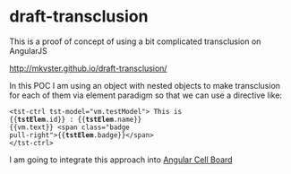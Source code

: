# draft-transclusion

This is a proof of concept of using a bit complicated transclusion on AngularJS

http://mkvster.github.io/draft-transclusion/

In this POC I am using an object with nested objects to make transclusion for each of them via element paradigm so that we can use a directive like:

<code><pre>&lt;tst-ctrl tst-model="vm.testModel"&gt;
    This is {{**tstElem**.id}} : {{**tstElem**.name}} {{vm.text}}
    &lt;span class="badge pull-right"&gt;{{**tstElem**.badge}}&lt;/span&gt;
&lt;/tst-ctrl&gt;</pre></code>

I am going to integrate this approach into <a href="https://github.com/mkvster/cell-board">Angular Cell Board</a>
